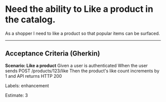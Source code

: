 # Need the ability to Like a product in the catalog.

As a shopper I need to like a product so that popular items can be surfaced.

---

## Acceptance Criteria (Gherkin)

**Scenario: Like a product**
Given a user is authenticated
When the user sends POST /products/123/like
Then the product's like count increments by 1 and API returns HTTP 200

Labels: enhancement

Estimate: 3
